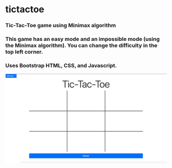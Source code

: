 # tictactoe
### Tic-Tac-Toe game using Minimax algorithm
### This game has an easy mode and an impossible mode (using the Minimax algorithm). You can change the difficulty in the top left corner.
### Uses Bootstrap HTML, CSS, and Javascript. 

![Screenshot](tictactoe.png)
